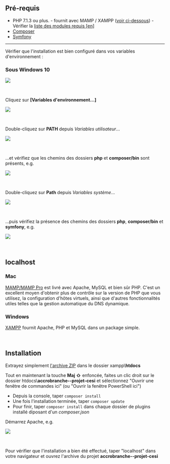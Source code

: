 ## Pré-requis

- PHP 7.1.3 ou plus. - fournit avec MAMP / XAMPP ([voir ci-dessous](#localhost)) - Vérifier la [liste des modules requis [en]](https://learn.getgrav.org/basics/requirements#php-requirements)
- [Composer](https://getcomposer.org/download/)
- [Symfony](https://symfony.com/download)

---

Vérifier que l'installation est bien configuré dans vos variables d'environnement :

### Sous Windows 10

![](images/variable.png)

<br/>

Cliquez sur **[Variables d'environnement...]**

![](images/variable_env.png)

<br/>

Double-cliquez sur **PATH** depuis *Variables utilisateur*...

![](images/path.png)

<br/>

...et vérifiez que les chemins des dossiers **php** et **composer/bin** sont présents, e.g.

![](images/path_chemin.png)

<br/>

Double-cliquez sur **Path** depuis *Variables système*...

![](images/path_sys.png)

<br/>

...puis vérifiez la présence des chemins des dossiers **php**, **composer/bin** et **symfony**, e.g.

![](images/path_sys_chemin.png)

<br/>

## localhost

### Mac
[MAMP/MAMP Pro](mamp.info) est livré avec Apache, MySQL et bien sûr PHP. C'est un excellent moyen d'obtenir plus de contrôle sur la version de PHP que vous utilisez, la configuration d'hôtes virtuels, ainsi que d'autres fonctionnalités utiles telles que la gestion automatique du DNS dynamique.

### Windows
[XAMPP](https://www.apachefriends.org/fr/index.html) fournit Apache, PHP et MySQL dans un package simple.

<br/>

## Installation

Extrayez simplement [l'archive ZIP](https://github.com/nstardust/accrobranche--projet-cesi/archive/main.zip) dans le dossier xampp\\**htdocs**

Tout en maintenant la touche **Maj &#8679;** enfoncée, faites un clic droit sur le dossier htdocs\\**accrobranche--projet-cesi** et sélectionnez "Ouvrir une fenêtre de commandes ici" (ou "Ouvrir la fenêtre PowerShell ici")

- Depuis la console, taper ``composer install``
- Une fois l'installation terminée, taper ``composer update``
- Pour finir, taper ``composer install`` dans chaque dossier de plugins installé diposant d'un *composer.json*

Démarrez Apache, e.g.

![](images/xampp.png)

<br/>

Pour vérifier que l'installation a bien été effectué, taper "localhost" dans votre navigateur et ouvrez l'archive du projet **accrobranche--projet-cesi**